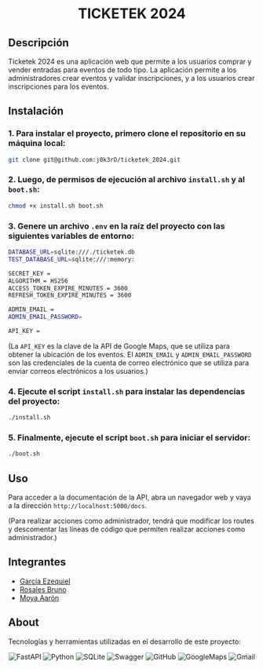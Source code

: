 <h1 align="center"> TICKETEK 2024 </h1>

## Descripción
Ticketek 2024 es una aplicación web que permite a los usuarios comprar y vender entradas para eventos de todo tipo. La aplicación permite a los administradores crear eventos y validar inscripciones, y a los usuarios crear inscripciones para los eventos.


## Instalación
### 1.  Para instalar el proyecto, primero clone el repositorio en su máquina local:

```bash
git clone git@github.com:j0k3rD/ticketek_2024.git
```

### 2.  Luego, de permisos de ejecución al archivo `install.sh` y al `boot.sh`:

```bash
chmod +x install.sh boot.sh
```

### 3.  Genere un archivo `.env` en la raíz del proyecto con las siguientes variables de entorno:

```bash
DATABASE_URL=sqlite:///./ticketek.db
TEST_DATABASE_URL=sqlite:///:memory:

SECRET_KEY = 
ALGORITHM = HS256
ACCESS_TOKEN_EXPIRE_MINUTES = 3600
REFRESH_TOKEN_EXPIRE_MINUTES = 3600

ADMIN_EMAIL = 
ADMIN_EMAIL_PASSWORD=

API_KEY = 
```

(La `API_KEY` es la clave de la API de Google Maps, que se utiliza para obtener la ubicación de los eventos. El `ADMIN_EMAIL` y `ADMIN_EMAIL_PASSWORD` son las credenciales de la cuenta de correo electrónico que se utiliza para enviar correos electrónicos a los usuarios.)


### 4.  Ejecute el script `install.sh` para instalar las dependencias del proyecto:

```bash
./install.sh
```

### 5.  Finalmente, ejecute el script `boot.sh` para iniciar el servidor:

```bash
./boot.sh
```

## Uso
Para acceder a la documentación de la API, abra un navegador web y vaya a la dirección `http://localhost:5000/docs`.

(Para realizar acciones como administrador, tendrá que modificar los routes y descomentar las líneas de código que permiten realizar acciones como administrador.)

## Integrantes
- [García Ezequiel](https://github.com/Ezeg914)
- [Rosales Bruno](https://github.com/bruno212121)
- [Moya Aarón](https://github.com/j0k3rD)

## About

Tecnologías y herramientas utilizadas en el desarrollo de este proyecto:

<div align="center">

![FastAPI](https://img.shields.io/badge/FastAPI-005571?style=for-the-badge&logo=fastapi&logoColor=white) ![Python](https://img.shields.io/badge/Python-3776AB?style=for-the-badge&logo=python&logoColor=white) ![SQLite](https://img.shields.io/badge/SQLite-003B57?style=for-the-badge&logo=sqlite&logoColor=white) ![Swagger](https://img.shields.io/badge/Swagger-85EA2D?style=for-the-badge&logo=swagger&logoColor=black) ![GitHub](https://img.shields.io/badge/GitHub-181717?style=for-the-badge&logo=github&logoColor=white) ![GoogleMaps](https://img.shields.io/badge/GoogleMaps-4285F4?style=for-the-badge&logo=googlemaps&logoColor=white) ![Gmail](https://img.shields.io/badge/Gmail-D14836?style=for-the-badge&logo=gmail&logoColor=white)

</div>

